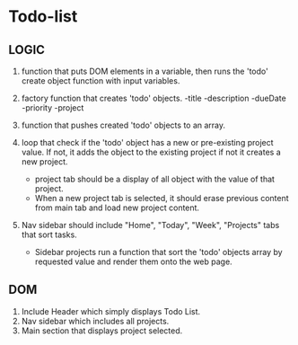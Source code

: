 # Todo-list

## LOGIC
1. function that puts DOM elements in a variable, then runs the 'todo' create object function with input variables.

2. factory function that creates 'todo' objects.
    -title
    -description
    -dueDate
    -priority
    -project

3. function that pushes created 'todo' objects to an array.

4. loop that check if the 'todo' object has a new or pre-existing project value. If not, it adds the object to the existing project if not it creates a new project.
    - project tab should be a display of all object with the value of that project.
    - When a new project tab is selected, it should erase previous content from main tab and load new project content.

5. Nav sidebar should include "Home", "Today", "Week", "Projects" tabs that sort tasks.
    - Sidebar projects run a function that sort the 'todo' objects array by requested value and render them onto the web page.

## DOM

1. Include Header which simply displays Todo List.
2. Nav sidebar which includes all projects.
3. Main section that displays project selected.
